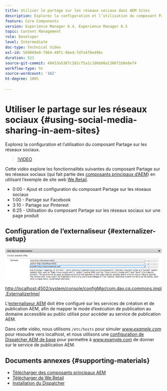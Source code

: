 ```yaml
---
title: Utiliser le partage sur les réseaux sociaux dans AEM Sites
description: Explorez la configuration et l’utilisation du composant Partage sur les réseaux sociaux.
feature: Core Components
version: Experience Manager 6.4, Experience Manager 6.5
topic: Content Management
role: Developer
level: Intermediate
doc-type: Technical Video
exl-id: 569069e8-7964-49f1-96ed-7dfa4f8ed96c
duration: 511
source-git-commit: 48433a5367c281cf5a1c106b08a1306f1b0e8ef4
workflow-type: ht
source-wordcount: '162'
ht-degree: 100%

---
```


# Utiliser le partage sur les réseaux sociaux {#using-social-media-sharing-in-aem-sites}

Explorez la configuration et l’utilisation du composant Partage sur les réseaux sociaux.

>[!VIDEO](https://video.tv.adobe.com/v/18897?quality=12&learn=on)

Cette vidéo explore les fonctionnalités suivantes du composant Partage sur les réseaux sociaux (qui fait partie des [composants principaux d’AEM](https://experienceleague.adobe.com/docs/experience-manager-core-components/using/introduction.html?lang=fr)) en utilisant l’exemple de site web [We.Retail](https://github.com/Adobe-Marketing-Cloud/aem-sample-we-retail#weretail).

* 0:00 - Ajout et configuration du composant Partage sur les réseaux sociaux
* 1:00 - Partage sur Facebook
* 3:10 - Partage sur Pinterest
* 6:25 - Utilisation du composant Partage sur les réseaux sociaux sur une page produit

## Configuration de l’externaliseur {#externalizer-setup}

![Day CQ Link Externalizer](assets/externalizer.png)

[http://localhost:4502/system/console/configMgr/com.day.cq.commons.impl.ExternalizerImpl](http://localhost:4502/system/console/configMgr/com.day.cq.commons.impl.ExternalizerImpl)

L’[externaliseur AEM](https://experienceleague.adobe.com/docs/experience-manager-65/developing/platform/externalizer.html?lang=fr) doit être configuré sur les services de création et de publication AEM, afin de mapper le mode d’exécution de publication au domaine accessible au public utilisé pour accéder au service de publication AEM.

Dans cette vidéo, nous utilisons `/etc/hosts` pour simuler *www.example.com* pour résoudre vers localhost, et nous utilisons une [configuration de Dispatcher AEM de base](https://experienceleague.adobe.com/docs/experience-manager-dispatcher/using/getting-started/dispatcher-install.html?lang=fr) pour permettre à www.example.com de donner sur le service de publication AEM.

## Documents annexes {#supporting-materials}

* [Télécharger des composants principaux AEM](https://github.com/adobe/aem-core-wcm-components/releases)
* [Télécharger de We.Retail](https://github.com/Adobe-Marketing-Cloud/aem-sample-we-retail/releases)
* [Installation du Dispatcher](https://experienceleague.adobe.com/docs/experience-manager-dispatcher/using/getting-started/dispatcher-install.html?lang=fr)
